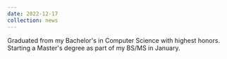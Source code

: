 ```yaml
---
date: 2022-12-17
collection: news
---
```

Graduated from my Bachelor's in Computer Science with highest honors. Starting a Master's degree as part of my BS/MS in January.
